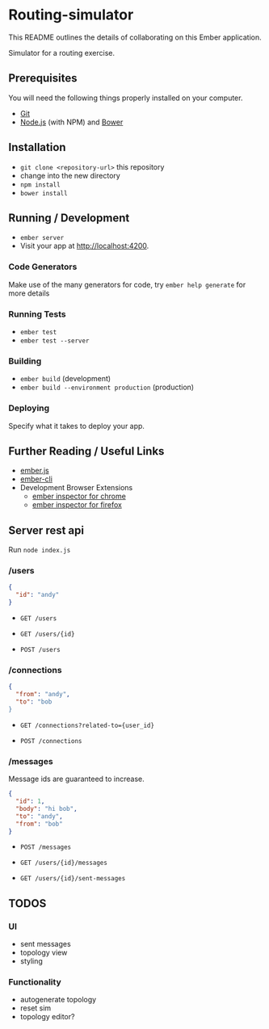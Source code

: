 # Routing-simulator

This README outlines the details of collaborating on this Ember application.

Simulator for a routing exercise.

## Prerequisites

You will need the following things properly installed on your computer.

* [Git](http://git-scm.com/)
* [Node.js](http://nodejs.org/) (with NPM) and [Bower](http://bower.io/)

## Installation

* `git clone <repository-url>` this repository
* change into the new directory
* `npm install`
* `bower install`

## Running / Development

* `ember server`
* Visit your app at [http://localhost:4200](http://localhost:4200).

### Code Generators

Make use of the many generators for code, try `ember help generate` for more details

### Running Tests

* `ember test`
* `ember test --server`

### Building

* `ember build` (development)
* `ember build --environment production` (production)

### Deploying

Specify what it takes to deploy your app.

## Further Reading / Useful Links

* [ember.js](http://emberjs.com/)
* [ember-cli](http://www.ember-cli.com/)
* Development Browser Extensions
  * [ember inspector for chrome](https://chrome.google.com/webstore/detail/ember-inspector/bmdblncegkenkacieihfhpjfppoconhi)
  * [ember inspector for firefox](https://addons.mozilla.org/en-US/firefox/addon/ember-inspector/)

## Server rest api

Run `node index.js`

### /users

```json
{
  "id": "andy"
}
```

- `GET /users`

- `GET /users/{id}`

- `POST /users`

### /connections

```json
{
  "from": "andy",
  "to": "bob
}
```

- `GET /connections?related-to={user_id}`

- `POST /connections`

### /messages

Message ids are guaranteed to increase.

```json
{
  "id": 1,
  "body": "hi bob",
  "to": "andy",
  "from": "bob"
}
```

- `POST /messages`

- `GET /users/{id}/messages`

- `GET /users/{id}/sent-messages`


## TODOS

### UI

- sent messages
- topology view
- styling

### Functionality

- autogenerate topology
- reset sim
- topology editor?

